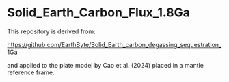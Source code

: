 # Solid_Earth_Carbon_Flux_1.8Ga

This repository is derived from:

 
https://github.com/EarthByte/Solid_Earth_carbon_degassing_sequestration_1Ga

 
and applied to the plate model by Cao et al. (2024) placed in a mantle reference frame.
